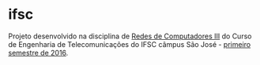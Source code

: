 # ifsc
Projeto desenvolvido na disciplina de [Redes de Computadores III](http://wiki.sj.ifsc.edu.br/wiki/index.php/Redes_de_Computadores_III) do Curso de Engenharia de Telecomunicações do IFSC câmpus São José - [primeiro semestre de 2016](http://wiki.sj.ifsc.edu.br/wiki/index.php/RCO3-CSTTel_(diário)).
